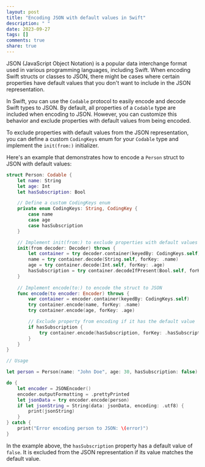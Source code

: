 ```yaml
---
layout: post
title: "Encoding JSON with default values in Swift"
description: " "
date: 2023-09-27
tags: []
comments: true
share: true
---
```


JSON (JavaScript Object Notation) is a popular data interchange format used in various programming languages, including Swift. When encoding Swift structs or classes to JSON, there might be cases where certain properties have default values that you don't want to include in the JSON representation.

In Swift, you can use the `Codable` protocol to easily encode and decode Swift types to JSON. By default, all properties of a `Codable` type are included when encoding to JSON. However, you can customize this behavior and exclude properties with default values from being encoded.

To exclude properties with default values from the JSON representation, you can define a custom `CodingKeys` enum for your `Codable` type and implement the `init(from:)` initializer.

Here's an example that demonstrates how to encode a `Person` struct to JSON with default values:

```swift
struct Person: Codable {
    let name: String
    let age: Int
    let hasSubscription: Bool

    // Define a custom CodingKeys enum
    private enum CodingKeys: String, CodingKey {
        case name
        case age
        case hasSubscription
    }

    // Implement init(from:) to exclude properties with default values
    init(from decoder: Decoder) throws {
        let container = try decoder.container(keyedBy: CodingKeys.self)
        name = try container.decode(String.self, forKey: .name)
        age = try container.decode(Int.self, forKey: .age)
        hasSubscription = try container.decodeIfPresent(Bool.self, forKey: .hasSubscription) ?? false
    }
    
    // Implement encode(to:) to encode the struct to JSON
    func encode(to encoder: Encoder) throws {
        var container = encoder.container(keyedBy: CodingKeys.self)
        try container.encode(name, forKey: .name)
        try container.encode(age, forKey: .age)

        // Exclude property from encoding if it has the default value
        if hasSubscription {
            try container.encode(hasSubscription, forKey: .hasSubscription)
        }
    }
}

// Usage

let person = Person(name: "John Doe", age: 30, hasSubscription: false)

do {
    let encoder = JSONEncoder()
    encoder.outputFormatting = .prettyPrinted
    let jsonData = try encoder.encode(person)
    if let jsonString = String(data: jsonData, encoding: .utf8) {
        print(jsonString)
    }
} catch {
    print("Error encoding person to JSON: \(error)")
}
```

In the example above, the `hasSubscription` property has a default value of `false`. It is excluded from the JSON representation if its value matches the default value.